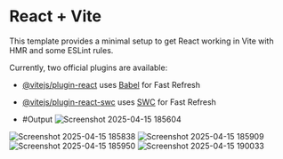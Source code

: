 # React + Vite

This template provides a minimal setup to get React working in Vite with HMR and some ESLint rules.

Currently, two official plugins are available:

- [@vitejs/plugin-react](https://github.com/vitejs/vite-plugin-react/blob/main/packages/plugin-react/README.md) uses [Babel](https://babeljs.io/) for Fast Refresh
- [@vitejs/plugin-react-swc](https://github.com/vitejs/vite-plugin-react-swc) uses [SWC](https://swc.rs/) for Fast Refresh

- #Output
![Screenshot 2025-04-15 185604](https://github.com/user-attachments/assets/8280abf6-84fe-4013-8bfc-0a2cb06305e5)

![Screenshot 2025-04-15 185838](https://github.com/user-attachments/assets/8ca72c0c-e90a-4b0b-9304-fde47d5ebea4)
![Screenshot 2025-04-15 185909](https://github.com/user-attachments/assets/0a4c59e2-8e1c-471e-a105-73c0ba8ba2b0)
![Screenshot 2025-04-15 185950](https://github.com/user-attachments/assets/81f2c1d9-12b1-42f8-bd15-a9c8861ed118)
![Screenshot 2025-04-15 190033](https://github.com/user-attachments/assets/b211a53b-d540-4d5f-9a31-e42a0823dff9)
